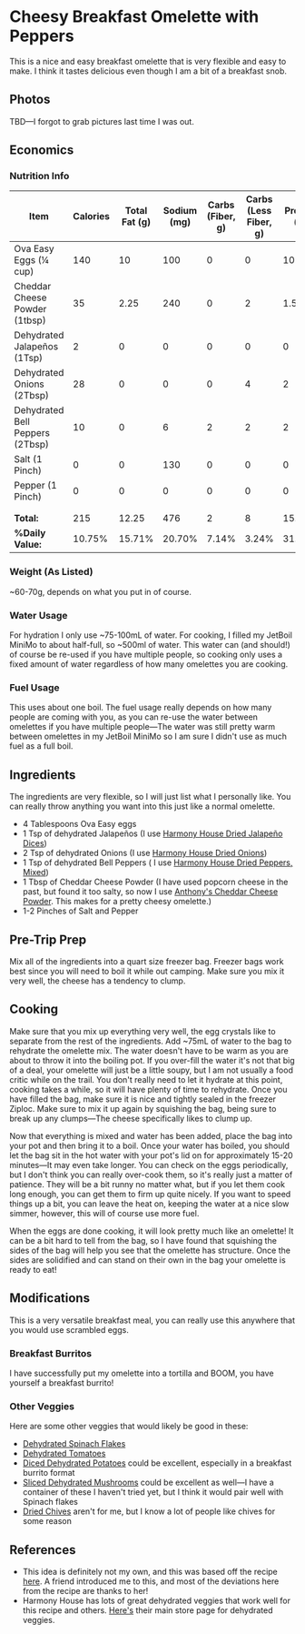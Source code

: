 # Cheesy Breakfast Omelette with Peppers

This is a nice and easy breakfast omelette that is very flexible and easy to make. I think it tastes delicious even though I am a bit of a breakfast snob.

## Photos

TBD—I forgot to grab pictures last time I was out.

## Economics

### Nutrition Info

| Item                            | Calories | Total Fat (g) | Sodium (mg) | Carbs (Fiber, g) | Carbs (Less Fiber, g) | Protein (g) |
|---------------------------------|----------|---------------|-------------|------------------|-----------------------|-------------|
| Ova Easy Eggs (¼ cup)           | 140      | 10            | 100         | 0                | 0                     | 10          |
| Cheddar Cheese Powder (1tbsp)   | 35       | 2.25          | 240         | 0                | 2                     | 1.5         |
| Dehydrated Jalapeños (1Tsp)     | 2        | 0             | 0           | 0                | 0                     | 0           |
| Dehydrated Onions (2Tbsp)       | 28       | 0             | 0           | 0                | 4                     | 2           |
| Dehydrated Bell Peppers (2Tbsp) | 10       | 0             | 6           | 2                | 2                     | 2           |
| Salt (1 Pinch)                  | 0        | 0             | 130         | 0                | 0                     | 0           |
| Pepper (1 Pinch)                | 0        | 0             | 0           | 0                | 0                     | 0           |
|                                 |          |               |             |                  |                       |             |
|                                 |          |               |             |                  |                       |             |
| **Total:**                      | 215      | 12.25         | 476         | 2                | 8                     | 15.5        |
| **%Daily Value:**               | 10.75%   | 15.71%        | 20.70%      | 7.14%            | 3.24%                 | 31.00%      |

### Weight (As Listed)

~60-70g, depends on what you put in of course.

### Water Usage

For hydration I only use ~75-100mL of water. For cooking, I filled my JetBoil MiniMo to about half-full, so ~500ml of water. This water can (and should!) of course be re-used if you have multiple people, so cooking only uses a fixed amount of water regardless of how many omelettes you are cooking.

### Fuel Usage

This uses about one boil. The fuel usage really depends on how many people are coming with you, as you can re-use the water between omelettes if you have multiple people—The water was still pretty warm between omelettes in my JetBoil MiniMo so I am sure I didn't use as much fuel as a full boil.

## Ingredients

The ingredients are very flexible, so I will just list what I personally like. You can really throw anything you want into this just like a normal omelette.

* 4 Tablespoons Ova Easy eggs
* 1 Tsp of dehydrated Jalapeños (I use [Harmony House Dried Jalapeño Dices](https://www.harmonyhousefoods.com/Dried-Jalapeno-Dices-6-oz_p_1732.html))
* 2 Tsp of dehydrated Onions (I use [Harmony House Dried Onions](https://www.harmonyhousefoods.com/Dried-Onions-14-oz_p_1746.html))
* 1 Tsp of dehydrated Bell Peppers ( I use [Harmony House Dried Peppers, Mixed](https://www.harmonyhousefoods.com/Dried-Peppers-Mixed-10-oz_p_1756.html))
* 1 Tbsp of Cheddar Cheese Powder (I have used popcorn cheese in the past, but found it too salty, so now I use [Anthony's Cheddar Cheese Powder](https://www.anthonysgoods.com/products/anthonys-premium-cheddar-cheese-powder-gluten-free-no-artificial-colors?variant=3765643542558). This makes for a pretty cheesy omelette.)
* 1-2 Pinches of Salt and Pepper

## Pre-Trip Prep

Mix all of the ingredients into a quart size freezer bag. Freezer bags work best since you will need to boil it while out camping. Make sure you mix it very well, the cheese has a tendency to clump.

## Cooking

Make sure that you mix up everything very well, the egg crystals like to separate from the rest of the ingredients. Add ~75mL of water to the bag to rehydrate the omelette mix. The water doesn't have to be warm as you are about to throw it into the boiling pot. If you over-fill the water it's not that big of a deal, your omelette will just be a little soupy, but I am not usually a food critic while on the trail. You don't really need to let it hydrate at this point, cooking takes a while, so it will have plenty of time to rehydrate. Once you have filled the bag, make sure it is nice and tightly sealed in the freezer Ziploc. Make sure to mix it up again by squishing the bag, being sure to break up any clumps—The cheese specifically likes to clump up.

Now that everything is mixed and water has been added, place the bag into your pot and then bring it to a boil. Once your water has boiled, you should let the bag sit in the hot water with your pot's lid on for approximately 15-20 minutes—It may even take longer. You can check on the eggs periodically, but I don't think you can really over-cook them, so it's really just a matter of patience. They will be a bit runny no matter what, but if you let them cook long enough, you can get them to firm up quite nicely. If you want to speed things up a bit, you can leave the heat on, keeping the water at a nice slow simmer, however, this will of course use more fuel.

When the eggs are done cooking, it will look pretty much like an omelette! It can be a bit hard to tell from the bag, so I have found that squishing the sides of the bag will help you see that the omelette has structure. Once the sides are solidified and can stand on their own in the bag your omelette is ready to eat!

## Modifications

This is a very versatile breakfast meal, you can really use this anywhere that you would use scrambled eggs.

### Breakfast Burritos

I have successfully put my omelette into a tortilla and BOOM, you have yourself a breakfast burrito!

### Other Veggies

Here are some other veggies that would likely be good in these:

* [Dehydrated Spinach Flakes](https://www.harmonyhousefoods.com/Dried-Spinach-Flakes-4-oz_p_1768.html)
* [Dehydrated Tomatoes](https://www.harmonyhousefoods.com/Tomatoes_c_25.html)
* [Diced Dehydrated Potatoes](https://www.harmonyhousefoods.com/Potatoes_c_22.html) could be excellent, especially in a breakfast burrito format
* [Sliced Dehydrated Mushrooms](https://www.harmonyhousefoods.com/Mushrooms_c_18.html) could be excellent as well—I have a container of these I haven't tried yet, but I think it would pair well with Spinach flakes
* [Dried Chives](https://www.harmonyhousefoods.com/Chives_c_71.html) aren't for me, but I know a lot of people like chives for some reason

## References

* This idea is definitely not my own, and this was based off the recipe [here](https://www.trail.recipes/recipes/steamed-spinach-omelette/). A friend introduced me to this, and most of the deviations here from the recipe are thanks to her!
* Harmony House has lots of great dehydrated veggies that work well for this recipe and others. [Here's](https://www.harmonyhousefoods.com/Dried-Vegetables_c_1.html) their main store page for dehydrated veggies.
